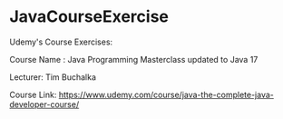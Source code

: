 # JavaCourseExercise

Udemy's Course Exercises:

Course Name : Java Programming Masterclass updated to Java 17

Lecturer: Tim Buchalka

Course Link: https://www.udemy.com/course/java-the-complete-java-developer-course/
